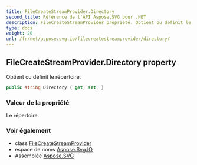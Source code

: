 ```yaml
---
title: FileCreateStreamProvider.Directory
second_title: Référence de l'API Aspose.SVG pour .NET
description: FileCreateStreamProvider propriété. Obtient ou définit le répertoire.
type: docs
weight: 20
url: /fr/net/aspose.svg.io/filecreatestreamprovider/directory/
---
```

## FileCreateStreamProvider.Directory property

Obtient ou définit le répertoire.

```csharp
public string Directory { get; set; }
```

### Valeur de la propriété

Le répertoire.

### Voir également

* class [FileCreateStreamProvider](../)
* espace de noms [Aspose.Svg.IO](../../filecreatestreamprovider/)
* Assemblée [Aspose.SVG](../../../)


